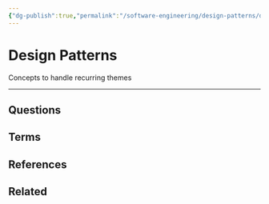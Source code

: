 ```yaml
---
{"dg-publish":true,"permalink":"/software-engineering/design-patterns/design-patterns/","tags":["type/literature"],"created":"2023-07-20T06:13:32.056-05:00","updated":"2023-09-05T14:26:59.508-05:00"}
---
```


# Design Patterns
Concepts to handle recurring themes

---
## Questions
## Terms
## References
## Related